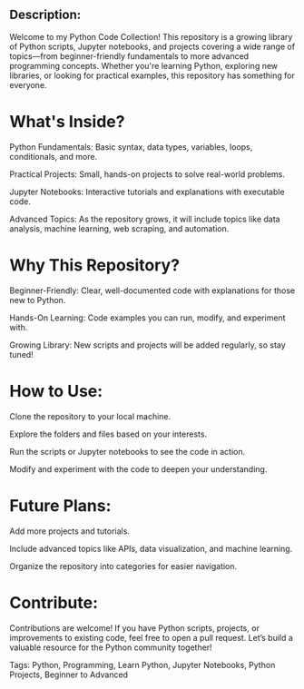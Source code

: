 ## Description:

Welcome to my Python Code Collection! This repository is a growing library of Python scripts, Jupyter notebooks, and projects covering a wide range of topics—from beginner-friendly fundamentals to more advanced programming concepts. Whether you're learning Python, exploring new libraries, or looking for practical examples, this repository has something for everyone.

# What's Inside?
Python Fundamentals: Basic syntax, data types, variables, loops, conditionals, and more.

Practical Projects: Small, hands-on projects to solve real-world problems.

Jupyter Notebooks: Interactive tutorials and explanations with executable code.

Advanced Topics: As the repository grows, it will include topics like data analysis, machine learning, web scraping, and automation.

# Why This Repository?
Beginner-Friendly: Clear, well-documented code with explanations for those new to Python.

Hands-On Learning: Code examples you can run, modify, and experiment with.

Growing Library: New scripts and projects will be added regularly, so stay tuned!

# How to Use:
Clone the repository to your local machine.

Explore the folders and files based on your interests.

Run the scripts or Jupyter notebooks to see the code in action.

Modify and experiment with the code to deepen your understanding.

# Future Plans:
Add more projects and tutorials.

Include advanced topics like APIs, data visualization, and machine learning.

Organize the repository into categories for easier navigation.

# Contribute:
Contributions are welcome! If you have Python scripts, projects, or improvements to existing code, feel free to open a pull request. Let’s build a valuable resource for the Python community together!

Tags: Python, Programming, Learn Python, Jupyter Notebooks, Python Projects, Beginner to Advanced
